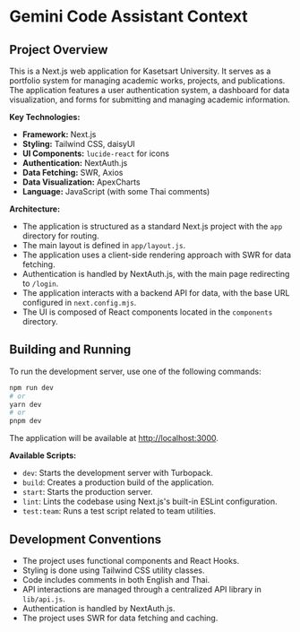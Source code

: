 # Gemini Code Assistant Context

## Project Overview

This is a Next.js web application for Kasetsart University. It serves as a portfolio system for managing academic works, projects, and publications. The application features a user authentication system, a dashboard for data visualization, and forms for submitting and managing academic information.

**Key Technologies:**

*   **Framework:** Next.js
*   **Styling:** Tailwind CSS, daisyUI
*   **UI Components:** `lucide-react` for icons
*   **Authentication:** NextAuth.js
*   **Data Fetching:** SWR, Axios
*   **Data Visualization:** ApexCharts
*   **Language:** JavaScript (with some Thai comments)

**Architecture:**

*   The application is structured as a standard Next.js project with the `app` directory for routing.
*   The main layout is defined in `app/layout.js`.
*   The application uses a client-side rendering approach with SWR for data fetching.
*   Authentication is handled by NextAuth.js, with the main page redirecting to `/login`.
*   The application interacts with a backend API for data, with the base URL configured in `next.config.mjs`.
*   The UI is composed of React components located in the `components` directory.

## Building and Running

To run the development server, use one of the following commands:

```bash
npm run dev
# or
yarn dev
# or
pnpm dev
```

The application will be available at [http://localhost:3000](http://localhost:3000).

**Available Scripts:**

*   `dev`: Starts the development server with Turbopack.
*   `build`: Creates a production build of the application.
*   `start`: Starts the production server.
*   `lint`: Lints the codebase using Next.js's built-in ESLint configuration.
*   `test:team`: Runs a test script related to team utilities.

## Development Conventions

*   The project uses functional components and React Hooks.
*   Styling is done using Tailwind CSS utility classes.
*   Code includes comments in both English and Thai.
*   API interactions are managed through a centralized API library in `lib/api.js`.
*   Authentication is handled by NextAuth.js.
*   The project uses SWR for data fetching and caching.
